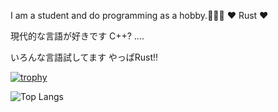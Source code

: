 I am a student and do programming as a hobby.🗼🇯🇵
♥ Rust ♥

現代的な言語が好きです C++? ....

いろんな言語試してます やっぱRust!!

[![trophy](https://github-profile-trophy.vercel.app/?username=ryo-ma)](https://github.com/ryo-ma/github-profile-trophy)

![Top Langs](https://github-readme-stats.vercel.app/api/top-langs/?username=BlueGeckoJP&langs_count=12&layout=donut)
